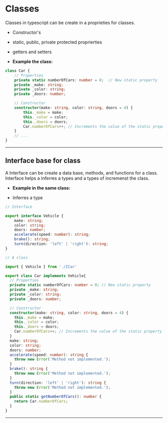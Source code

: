 # Classes 

Classes in typescript can be create in a proprieties for classes.

- Constructor's
- static, public, private protected proprierties
- getters and setters

- **Example the class:**

```ts
class Car {
    // Properties
    private static numberOfCars: number = 0;  // New static property
    private _make: string;
    private _color: string;
    private _doors: number;

    // Constructor
    constructor(make: string, color: string, doors = 4) {
        this._make = make;
        this._color = color;
        this._doors = doors;
        Car.numberOfCars++; // Increments the value of the static property
    }
    // ...
}
```

---

## Interface base for class

A Interface can be create a data base, methods, and functions for a class. Interface helps a inferres a types and a types of incremenst the class.

- **Example in the same class:**

- Inferres a type

```ts
// Interface

export interface Vehicle {
    make: string;
    color: string;
    doors: number;
    accelerate(speed: number): string;
    brake(): string;
    turn(direction: 'left' | 'right'): string;
}
```

```ts
// A class

import { Vehicle } from './ICar'

export class Car implements Vehicle{
  // Properties
  private static numberOfCars: number = 0; // New static property
  private _make: string;
  private _color: string;
  private _doors: number;

  // Constructor
  constructor(make: string, color: string, doors = 4) {
    this._make = make;
    this._color = color;
    this._doors = doors;
    Car.numberOfCars++; // Increments the value of the static property
  }
  make: string;
  color: string;
  doors: number;
  accelerate(speed: number): string {
    throw new Error('Method not implemented.');
  }
  brake(): string {
    throw new Error('Method not implemented.');
  }
  turn(direction: 'left' | 'right'): string {
    throw new Error('Method not implemented.');
  }
  public static getNumberOfCars(): number {
    return Car.numberOfCars;
  }
}

```

---